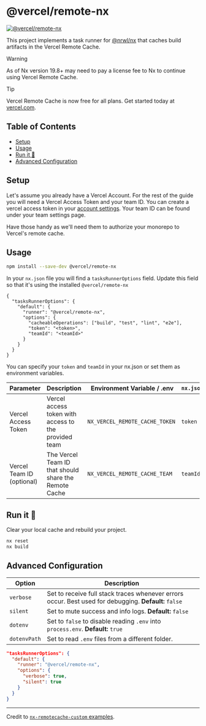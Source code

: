 # @vercel/remote-nx

[![@vercel/remote-nx](https://img.shields.io/npm/v/@vercel/remote-nx)](https://npmjs.org/@vercel/remote-nx)

This project implements a task runner for [@nrwl/nx](https://nx.dev) that caches build artifacts in the Vercel Remote Cache.

> [!WARNING]  
> As of Nx version 19.8+ may need to pay a license fee to Nx to continue using Vercel Remote Cache.

> [!TIP]
> Vercel Remote Cache is now free for all plans. Get started today at [vercel.com](https://vercel.com/signup?/signup?utm_source=remote-cache-sdk&utm_campaign=free_remote_cache).

## Table of Contents
<!-- START doctoc generated TOC please keep comment here to allow auto update -->
<!-- DON'T EDIT THIS SECTION, INSTEAD RE-RUN doctoc TO UPDATE -->

- [Setup](#setup)
- [Usage](#usage)
- [Run it 🚀](#run-it-)
- [Advanced Configuration](#advanced-configuration)

<!-- END doctoc generated TOC please keep comment here to allow auto update -->

## Setup

Let's assume you already have a Vercel Account. For the rest of the guide you will need a Vercel Access Token and your team ID. You can create a vercel access token in your [account settings](https://vercel.com/account/tokens). Your team ID can be found under your team settings page.

Have those handy as we'll need them to authorize your monorepo to Vercel's remote cache.

## Usage

```sh
npm install --save-dev @vercel/remote-nx
```

In your `nx.json` file you will find a `tasksRunnerOptions` field. Update this field so that it's using the installed `@vercel/remote-nx`

```jsonc filename=nx.json
{
  "tasksRunnerOptions": {
    "default": {
      "runner": "@vercel/remote-nx",
      "options": {
        "cacheableOperations": ["build", "test", "lint", "e2e"],
        "token": "<token>",
        "teamId": "<teamId>"
      }
    }
  }
}
```

You can specify your `token` and `teamId` in your nx.json or set them as environment variables.

| Parameter                 | Description                                           |  Environment Variable / .env   | `nx.json` |
| ------------------------- | ----------------------------------------------------- | ------------------------------ | --------- |
| Vercel Access Token       | Vercel access token with access to the provided team  | `NX_VERCEL_REMOTE_CACHE_TOKEN` | `token`   |
| Vercel Team ID (optional) | The Vercel Team ID that should share the Remote Cache | `NX_VERCEL_REMOTE_CACHE_TEAM`  | `teamId`  |

## Run it 🚀

Clear your local cache and rebuild your project.

```sh
nx reset
nx build
```

## Advanced Configuration

| Option       | Description                                                                                           |
| ------------ | ----------------------------------------------------------------------------------------------------- |
| `verbose`    | Set to receive full stack traces whenever errors occur. Best used for debugging. **Default:** `false` |
| `silent`     | Set to mute success and info logs. **Default:** `false`                                               |
| `dotenv`     | Set to `false` to disable reading `.env` into `process.env`. **Default:** `true`                      |
| `dotenvPath` | Set to read `.env` files from a different folder.                                                     |

```json
"tasksRunnerOptions": {
  "default": {
    "runner": "@vercel/remote-nx",
    "options": {
      "verbose": true,
      "silent": true
    }
  }
}
```

---

Credit to [`nx-remotecache-custom` examples](https://www.npmjs.com/package/nx-remotecache-custom).

